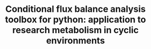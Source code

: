 ---
title: "Conditional flux balance analysis toolbox for python: application to research metabolism in cyclic environments"
authors: "Paez-Watson T, Hernandez Medina R, Vellekoop L, van Loosdrecht MCM, Wahl SA"
year: 2024
venue: "Bioinformatics Advances"
doi: 10.1093/bioadv/vbae174
url: "https://academic.oup.com/bioinformaticsadvances/article/4/1/vbae174/7899879"
# pdf (optional): "/assets/pdfs/pubs/paez-watson-2024-cfba.pdf"
# code (optional): "https://github.com/<your-repo>/py_cFBA"
---